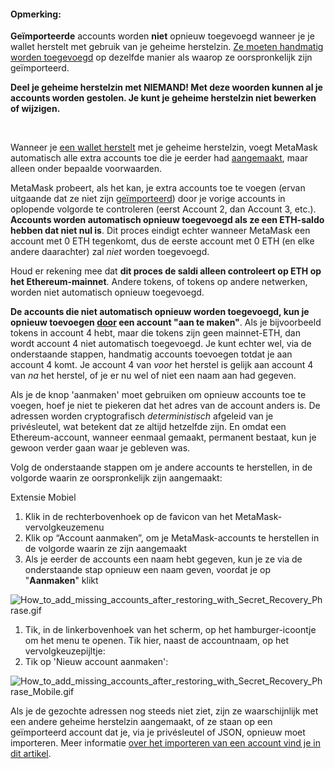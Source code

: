 
#### Opmerking:


**Geïmporteerde** accounts worden **niet** opnieuw toegevoegd wanneer je je wallet herstelt met gebruik van je geheime herstelzin. [Ze moeten handmatig worden toegevoegd](https://support.metamask.io/hc/en-us/articles/360015489331) op dezelfde manier als waarop ze oorspronkelijk zijn geïmporteerd.



**Deel je geheime herstelzin met NIEMAND! Met deze woorden kunnen al je accounts worden gestolen. Je kunt je geheime herstelzin niet bewerken of wijzigen.**


 


Wanneer je [een wallet herstelt](https://support.metamask.io/hc/en-us/articles/360015289612-How-to-restore-your-MetaMask-account-from-Seed-Phrase-Secret-Recovery-Phrase) met je geheime herstelzin, voegt MetaMask automatisch alle extra accounts toe die je eerder had [aangemaakt](https://support.metamask.io/hc/en-us/articles/360015289452), maar alleen onder bepaalde voorwaarden.


MetaMask probeert, als het kan, je extra accounts toe te voegen (ervan uitgaande dat ze niet zijn [geïmporteerd](https://support.metamask.io/hc/en-us/articles/360015289932)) door je vorige accounts in oplopende volgorde te controleren (eerst Account 2, dan Account 3, etc.). **Accounts worden automatisch opnieuw toegevoegd als ze een ETH-saldo hebben dat niet nul is**. Dit proces eindigt echter wanneer MetaMask een account met 0 ETH tegenkomt, dus de eerste account met 0 ETH (en elke andere daarachter) zal *niet* worden toegevoegd.


Houd er rekening mee dat **dit proces de saldi alleen controleert op ETH op het Ethereum-mainnet**. Andere tokens, of tokens op andere netwerken, worden niet automatisch opnieuw toegevoegd.


**De accounts die niet automatisch opnieuw worden toegevoegd, kun je opnieuw toevoegen [door](https://support.metamask.io/hc/en-us/articles/360015289452) een account "aan te maken"**. Als je bijvoorbeeld tokens in account 4 hebt, maar die tokens zijn geen mainnet-ETH, dan wordt account 4 niet automatisch toegevoegd. Je kunt echter wel, via de onderstaande stappen, handmatig accounts toevoegen totdat je aan account 4 komt. Je account 4 van *voor* het herstel is gelijk aan account 4 van *na* het herstel, of je er nu wel of niet een naam aan had gegeven.


Als je de knop 'aanmaken' moet gebruiken om opnieuw accounts toe te voegen, hoef je niet te piekeren dat het adres van de account anders is. De adressen worden cryptografisch *deterministisch* afgeleid van je privésleutel, wat betekent dat ze altijd hetzelfde zijn. En omdat een Ethereum-account, wanneer eenmaal gemaakt, permanent bestaat, kun je gewoon verder gaan waar je gebleven was.


Volg de onderstaande stappen om je andere accounts te herstellen, in de volgorde waarin ze oorspronkelijk zijn aangemaakt:




Extensie Mobiel


1. Klik in de rechterbovenhoek op de favicon van het MetaMask-vervolgkeuzemenu
2. Klik op “Account aanmaken”, om je MetaMask-accounts te herstellen in de volgorde waarin ze zijn aangemaakt
3. Als je eerder de accounts een naam hebt gegeven, kun je ze via de onderstaande stap opnieuw een naam geven, voordat je op "**Aanmaken**" klikt


![How_to_add_missing_accounts_after_restoring_with_Secret_Recovery_Phrase.gif](https://support.metamask.io/hc/article_attachments/9026739981083/How_to_add_missing_accounts_after_restoring_with_Secret_Recovery_Phrase.gif)




1. Tik, in de linkerbovenhoek van het scherm, op het hamburger-icoontje om het menu te openen. Tik hier, naast de accountnaam, op het vervolgkeuzepijltje:
2. Tik op 'Nieuw account aanmaken':


![How_to_add_missing_accounts_after_restoring_with_Secret_Recovery_Phrase_Mobile.gif](https://support.metamask.io/hc/article_attachments/9027058464027/How_to_add_missing_accounts_after_restoring_with_Secret_Recovery_Phrase_Mobile.gif)




Als je de gezochte adressen nog steeds niet ziet, zijn ze waarschijnlijk met een andere geheime herstelzin aangemaakt, of ze staan op een geïmporteerd account dat je, via je privésleutel of JSON, opnieuw moet importeren. Meer informatie [over het importeren van een account vind je in dit artikel](https://support.metamask.io/hc/en-us/articles/360015489331-Importing-an-Account).

